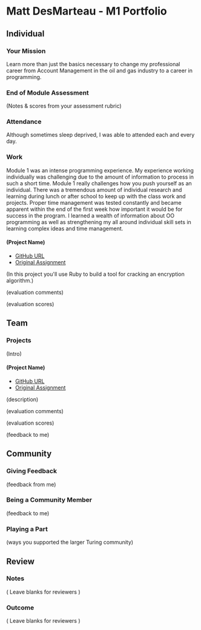 # Matt DesMarteau - M1 Portfolio

## Individual

### Your Mission

Learn more than just the basics necessary to change my professional career from Account Management in the oil and gas industry to a career in programming.

### End of Module Assessment

(Notes & scores from your assessment rubric)

### Attendance

Although sometimes sleep deprived, I  was able to attended each and every day.

### Work

Module 1 was an intense programming experience.  My experience working individually was challenging due to the amount of information to process in such a short time.  Module 1 really challenges how you push yourself as an individual.  There was a tremendous amount of individual research and learning during lunch or after school to keep up with the class work and projects.  Proper time management was tested constantly and became apparent within the end of the first week how important it would be for success in the program. I learned a wealth of information about OO programming as well as strengthening my all around individual skill sets in learning complex ideas and time management.  


#### (Project Name)

* [GitHub URL](https://github.com/MDes41/Enigma)
* [Original Assignment](https://github.com/turingschool/curriculum/blob/b38606f60fd77e4bf64e6c33d922c90f3cdfa4dc/source/projects/enigma.markdown)

(In this project you'll use Ruby to build a tool for cracking an encryption algorithm.)

(evaluation comments)

(evaluation scores)

## Team

### Projects

(Intro)

#### (Project Name)

* [GitHub URL]()
* [Original Assignment]()

(description)

(evaluation comments)

(evaluation scores)

(feedback to me)

## Community

### Giving Feedback

(feedback from me)

### Being a Community Member

(feedback to me)

### Playing a Part

(ways you supported the larger Turing community)

## Review

### Notes

( Leave blanks for reviewers )

### Outcome

( Leave blanks for reviewers )

